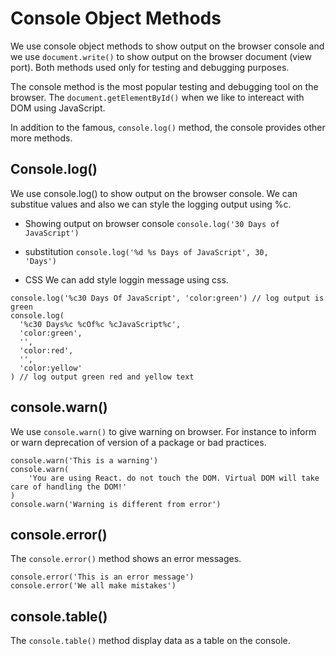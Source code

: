 # Console Object Methods
We use console object methods to show output on the browser console and we use <code>document.write()</code> to show output on the browser document (view port). Both methods used only for testing and debugging purposes.

The console method is the most popular testing and debugging tool on the browser. The <code>document.getElementById()</code> when we like to intereact with DOM using JavaScript.

In addition to the famous, <code>console.log()</code> method, the console provides other more methods.

## Console.log()
We use console.log() to show output on the browser console. We can substitue values and also we can style the logging output using %c.

+ Showing output on browser console
<code>console.log('30 Days of JavaScript') </code>

+ substitution
<code>console.log('%d %s Days of JavaScript', 30, 'Days')</code>

+ CSS
We can add style loggin message using css.
```
console.log('%c30 Days Of JavaScript', 'color:green') // log output is green
console.log(
  '%c30 Days%c %cOf%c %cJavaScript%c',
  'color:green',
  '',
  'color:red',
  '',
  'color:yellow'
) // log output green red and yellow text
```

## console.warn()
We use <code>console.warn()</code> to give warning on browser. For instance to inform or warn deprecation of version of a package or bad practices.

```
console.warn('This is a warning')
console.warn(
    'You are using React. do not touch the DOM. Virtual DOM will take care of handling the DOM!'
)
console.warn('Warning is different from error')
```

## console.error()
The <code>console.error()</code> method shows an error messages.
```
console.error('This is an error message')
console.error('We all make mistakes')
```

## console.table()
The <code>console.table()</code> method display data as a table on the console. 